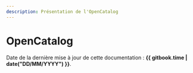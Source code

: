 ```yaml
---
description: Présentation de l'OpenCatalog
---
```


# OpenCatalog

Date de la dernière mise à jour de cette documentation : **{{ gitbook.time | date("DD/MM/YYYY") }}**.
